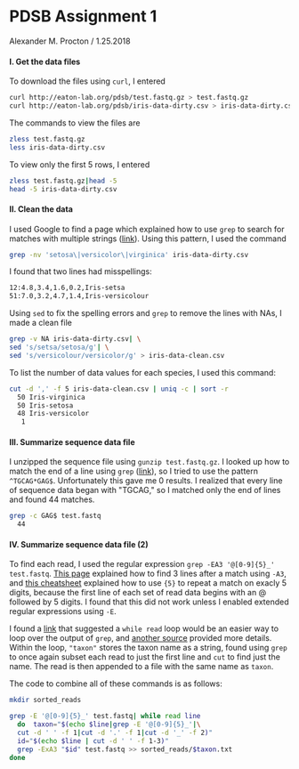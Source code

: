 # PDSB Assignment 1
Alexander M. Procton / 1.25.2018

#### I. Get the data files

To download the files using `curl`, I entered
   
```bash
curl http://eaton-lab.org/pdsb/test.fastq.gz > test.fastq.gz
curl http://eaton-lab.org/pdsb/iris-data-dirty.csv > iris-data-dirty.csv
```

The commands to view the files are

```bash
zless test.fastq.gz
less iris-data-dirty.csv
```

To view only the first 5 rows, I entered

```bash
zless test.fastq.gz|head -5
head -5 iris-data-dirty.csv
```

#### II. Clean the data

I used Google to find a page which explained how to use `grep` to search for matches with multiple strings ([link](https://www.cyberciti.biz/faq/searching-multiple-words-string-using-grep/)). Using this pattern, I used the command

```bash
grep -nv 'setosa\|versicolor\|virginica' iris-data-dirty.csv
```

I found that two lines had misspellings:

```bash
12:4.8,3.4,1.6,0.2,Iris-setsa
51:7.0,3.2,4.7,1.4,Iris-versicolour
```

Using `sed` to fix the spelling errors and `grep` to remove the lines with NAs, I made a clean file

```bash
grep -v NA iris-data-dirty.csv| \
sed 's/setsa/setosa/g'| \
sed 's/versicolour/versicolor/g' > iris-data-clean.csv
```

To list the number of data values for each species, I used this command:

```bash
cut -d ',' -f 5 iris-data-clean.csv | uniq -c | sort -r
  50 Iris-virginica
  50 Iris-setosa
  48 Iris-versicolor
   1
```

#### III. Summarize sequence data file

I unzipped the sequence file using `gunzip test.fastq.gz`. I looked up how to match the end of a line using `grep` ([link](https://unix.stackexchange.com/questions/124462/detecting-pattern-at-the-end-of-a-line-with-grep)), so I tried to use the pattern `^TGCAG*GAG$`. Unfortunately this gave me 0 results. I realized that every line of sequence data began with "TGCAG," so I matched only the end of lines and found 44 matches.

```bash
grep -c GAG$ test.fastq
  44
```

#### IV. Summarize sequence data file (2)

To find each read, I used the regular expression `grep -EA3 '@[0-9]{5}_' test.fastq`. [This page](https://askubuntu.com/questions/27838/how-to-grep-2-or-3-lines-one-containing-the-text-i-want-and-the-others-just-be) explained how to find 3 lines after a match using `-A3`, and [this cheatsheet](http://web.mit.edu/hackl/www/lab/turkshop/slides/regex-cheatsheet.pdf) explained how to use `{5}` to repeat a match on exacly 5 digits, because the first line of each set of read data begins with an @ followed by 5 digits. I found that this did not work unless I enabled extended regular expressions using `-E`.

I found a [link](https://stackoverflow.com/questions/16317961/how-to-process-each-line-received-as-a-result-of-grep-command) that suggested a `while read` loop would be an easier way to loop over the output of `grep`, and [another source](http://www.compciv.org/topics/bash/loops/) provided more details. Within the loop, `"taxon"` stores the taxon name as a string, found using `grep` to once again subset each read to just the first line and `cut` to find just the name. The read is then appended to a file with the same name as `taxon`.

The code to combine all of these commands is as follows:

```bash
mkdir sorted_reads

grep -E '@[0-9]{5}_' test.fastq| while read line
  do  taxon="$(echo $line|grep -E '@[0-9]{5}_'|\
  cut -d ' ' -f 1|cut -d '.' -f 1|cut -d '_' -f 2)"
  id="$(echo $line | cut -d ' ' -f 1-3)"
  grep -ExA3 "$id" test.fastq >> sorted_reads/$taxon.txt
done
```
